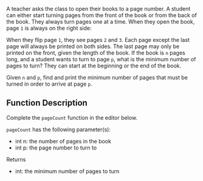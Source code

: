 A teacher asks the class to open their books to a page number. A student can either start turning pages from the front of the book or from the back of the book. They always turn pages one at a time. When they open the book, page `1` is always on the right side:

When they flip page `1`, they see pages `2` and `3`. Each page except the last page will always be printed on both sides. The last page may only be printed on the front, given the length of the book. If the book is `n` pages long, and a student wants to turn to page `p`, what is the minimum number of pages to turn? They can start at the beginning or the end of the book.

Given `n` and `p`, find and print the minimum number of pages that must be turned in order to arrive at page `p`.

## Function Description

Complete the `pageCount` function in the editor below.

`pageCount` has the following parameter(s):

- int n: the number of pages in the book
- int p: the page number to turn to

Returns

- int: the minimum number of pages to turn